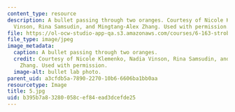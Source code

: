 ```yaml
---
content_type: resource
description: A bullet passing through two oranges. Courtesy of Nicole Klemenko, Nadia
  Vinson, Rina Samsudin, and Mingtang-Alex Zhang. Used with permission.
file: https://ol-ocw-studio-app-qa.s3.amazonaws.com/courses/6-163-strobe-project-laboratory-fall-2005/b395b7a83280058cef84ead3dcefde25_5.jpg
file_type: image/jpeg
image_metadata:
  caption: A bullet passing through two oranges.
  credit: Courtesy of Nicole Klemenko, Nadia Vinson, Rina Samsudin, and Mingtang-Alex
    Zhang. Used with permission.
  image-alt: bullet lab photo.
parent_uid: a3cfdb5a-7890-2270-10b6-6606ba1bb0aa
resourcetype: Image
title: 5.jpg
uid: b395b7a8-3280-058c-ef84-ead3dcefde25
---
```

